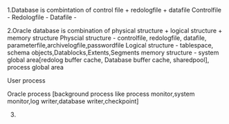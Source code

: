 1.Database is combintation of control file + redologfile + datafile
 Controlfile -
 Redologfile - 
 Datafile -

2.Oracle database is combination of physical structure + logical structure + memory structure
 Physcial structure - controlfile, redologfile, datafile, parameterfile,archivelogfile,passwordfile
 Logical structure -  tablespace, schema objects,Datablocks,Extents,Segments
 memory structure -   system global area[redolog buffer cache, Database buffer cache, sharedpool], process global area

 User process 

 Oracle process [background process like process monitor,system monitor,log writer,database writer,checkpoint]

3.
